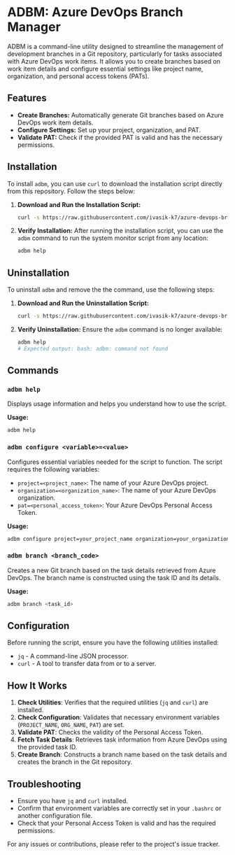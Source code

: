 # ADBM: Azure DevOps Branch Manager

ADBM is a command-line utility designed to streamline the management of development branches in a Git repository, particularly for tasks associated with Azure DevOps work items. It allows you to create branches based on work item details and configure essential settings like project name, organization, and personal access tokens (PATs).

## Features

- **Create Branches:** Automatically generate Git branches based on Azure DevOps work item details.
- **Configure Settings:** Set up your project, organization, and PAT.
- **Validate PAT:** Check if the provided PAT is valid and has the necessary permissions.

## Installation

To install `adbm`, you can use `curl` to download the installation script directly from this repository. Follow the steps below:

1. **Download and Run the Installation Script:**

   ```bash
   curl -s https://raw.githubusercontent.com/ivasik-k7/azure-devops-branch-manager/main/scripts/install.sh | bash
   ```

2. **Verify Installation:**
   After running the installation script, you can use the `adbm` command to run the system monitor script from any location:
   ```bash
   adbm help
   ```

## Uninstallation

To uninstall `adbm` and remove the the command, use the following steps:

1. **Download and Run the Uninstallation Script:**

   ```bash
   curl -s https://raw.githubusercontent.com/ivasik-k7/azure-devops-branch-manager/main/scripts/uninstall.sh | bash
   ```

2. **Verify Uninstallation:**
   Ensure the `adbm` command is no longer available:
   ```bash
   adbm help
   # Expected output: bash: adbm: command not found
   ```

## Commands

### `adbm help`

Displays usage information and helps you understand how to use the script.

**Usage:**

```bash
adbm help
```

### `adbm configure <variable>=<value>`

Configures essential variables needed for the script to function. The script requires the following variables:

- `project=<project_name>`: The name of your Azure DevOps project.
- `organization=<organization_name>`: The name of your Azure DevOps organization.
- `pat=<personal_access_token>`: Your Azure DevOps Personal Access Token.

**Usage:**

```bash
adbm configure project=your_project_name organization=your_organization_name pat=your_personal_access_token
```

### `adbm branch <branch_code>`

Creates a new Git branch based on the task details retrieved from Azure DevOps. The branch name is constructed using the task ID and its details.

**Usage:**

```bash
adbm branch <task_id>
```

## Configuration

Before running the script, ensure you have the following utilities installed:

- `jq` - A command-line JSON processor.
- `curl` - A tool to transfer data from or to a server.

## How It Works

1. **Check Utilities**: Verifies that the required utilities (`jq` and `curl`) are installed.
2. **Check Configuration**: Validates that necessary environment variables (`PROJECT_NAME`, `ORG_NAME`, `PAT`) are set.
3. **Validate PAT**: Checks the validity of the Personal Access Token.
4. **Fetch Task Details**: Retrieves task information from Azure DevOps using the provided task ID.
5. **Create Branch**: Constructs a branch name based on the task details and creates the branch in the Git repository.

## Troubleshooting

- Ensure you have `jq` and `curl` installed.
- Confirm that environment variables are correctly set in your `.bashrc` or another configuration file.
- Check that your Personal Access Token is valid and has the required permissions.

For any issues or contributions, please refer to the project's issue tracker.
